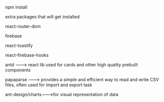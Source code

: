 npm install

extra packages that will get installed

react-router-dom

firebase

react-toastify

react-firebase-hooks

antd ---> react lib used for cards and other high quality prebuilt components

papaparse ---> provides a simple and efficient way to read and write CSV files, often used for import and export task

ant-design/charts--->for visual representation of data